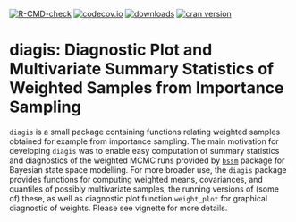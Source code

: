 [![R-CMD-check](https://github.com/helske/diagis/workflows/R-CMD-check/badge.svg)](https://github.com/helske/diagis/actions)
[![codecov.io](http://codecov.io/github/helske/diagis/coverage.svg?branch=master)](http://codecov.io/github/helske/diagis?branch=master)
[![downloads](http://cranlogs.r-pkg.org/badges/diagis)](http://cranlogs.r-pkg.org/badges/diagis)
[![cran version](http://www.r-pkg.org/badges/version/diagis)](http://cran.r-project.org/package=diagis)

diagis: Diagnostic Plot and Multivariate Summary Statistics of Weighted Samples from Importance Sampling
=======================================================================================

`diagis` is a small package containing functions relating weighted samples obtained for example from importance sampling. 
The main motivation for developing `diagis` was to enable easy computation of summary statistics and diagnostics of the
weighted MCMC runs provided by [`bssm`](https://github.com/helske/bssm) package for Bayesian state space modelling. For more broader use, the `diagis` package provides functions for computing weighted means, covariances, and quantiles of possibly multivariate samples, the running versions of (some of) these, as well as diagnostic plot function `weight_plot` for graphical diagnostic of weights. Please see vignette for more details.

